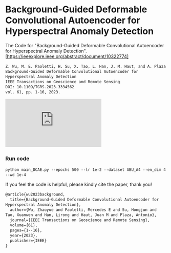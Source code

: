 # Background-Guided Deformable Convolutional Autoencoder for Hyperspectral Anomaly Detection
The Code for "Background-Guided Deformable Convolutional Autoencoder for Hyperspectral Anomaly Detection". [https://ieeexplore.ieee.org/abstract/document/10322774]
```
Z. Wu, M. E. Paoletti, H. Su, X. Tao, L. Han, J. M. Haut, and A. Plaza
Background-Guided Deformable Convolutional Autoencoder for Hyperspectral Anomaly Detection
IEEE Transactions on Geoscience and Remote Sensing
DOI: 10.1109/TGRS.2023.3334562
vol. 61, pp. 1-16, 2023.
```

![The flowchart of the DCAE](https://github.com/WuZhaoyue/DCAE/blob/main/Flowchart%20of%20DCAE/Fig-DCAE.pdf)


### Run code

```
python main_DCAE.py --epochs 500 --lr 1e-2 --dataset ABU_A4 --en_dim 4 --wd 1e-4

```

If you feel the code is helpful, please kindly cite the paper, thank you!

```
@article{wu2023background,
  title={Background-Guided Deformable Convolutional Autoencoder for Hyperspectral Anomaly Detection},
  author={Wu, Zhaoyue and Paoletti, Mercedes E and Su, Hongjun and Tao, Xuanwen and Han, Lirong and Haut, Juan M and Plaza, Antonio},
  journal={IEEE Transactions on Geoscience and Remote Sensing},
  volume={61},
  pages={1--16},
  year={2023},
  publisher={IEEE}
}
```


